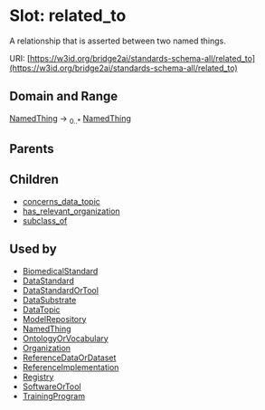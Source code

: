 
# Slot: related_to


A relationship that is asserted between two named things.

URI: [https://w3id.org/bridge2ai/standards-schema-all/related_to](https://w3id.org/bridge2ai/standards-schema-all/related_to)


## Domain and Range

[NamedThing](NamedThing.md) &#8594;  <sub>0..\*</sub> [NamedThing](NamedThing.md)

## Parents


## Children

 *  [concerns_data_topic](concerns_data_topic.md)
 *  [has_relevant_organization](has_relevant_organization.md)
 *  [subclass_of](subclass_of.md)

## Used by

 * [BiomedicalStandard](BiomedicalStandard.md)
 * [DataStandard](DataStandard.md)
 * [DataStandardOrTool](DataStandardOrTool.md)
 * [DataSubstrate](DataSubstrate.md)
 * [DataTopic](DataTopic.md)
 * [ModelRepository](ModelRepository.md)
 * [NamedThing](NamedThing.md)
 * [OntologyOrVocabulary](OntologyOrVocabulary.md)
 * [Organization](Organization.md)
 * [ReferenceDataOrDataset](ReferenceDataOrDataset.md)
 * [ReferenceImplementation](ReferenceImplementation.md)
 * [Registry](Registry.md)
 * [SoftwareOrTool](SoftwareOrTool.md)
 * [TrainingProgram](TrainingProgram.md)
